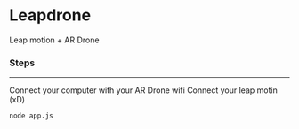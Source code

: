 # Leapdrone

Leap motion + AR Drone

### Steps
---

Connect your computer with your AR Drone wifi
Connect your leap motin (xD)

```
node app.js
```

